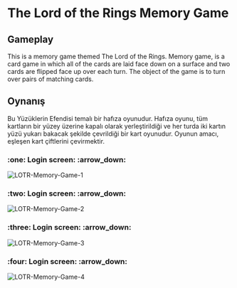 # The Lord of the Rings Memory Game

## Gameplay

This is a memory game themed The Lord of the Rings. Memory game, is a card game in which all of the cards are laid face down on a surface and two cards are flipped face up over each turn. The object of the game is to turn over pairs of matching cards.

## Oynanış

Bu Yüzüklerin Efendisi temalı bir hafıza oyunudur. Hafıza oyunu, tüm kartların bir yüzey üzerine kapalı olarak yerleştirildiği ve her turda iki kartın yüzü yukarı bakacak şekilde çevrildiği bir kart oyunudur. Oyunun amacı, eşleşen kart çiftlerini çevirmektir.

<h3>:one: Login screen: :arrow_down:</h3>
<p align="center"></p>

![LOTR-Memory-Game-1](https://user-images.githubusercontent.com/91262816/185388931-76406e87-3b0d-4577-aca4-316ff4dcbe7a.png)

<h3>:two: Login screen: :arrow_down:</h3>
<p align="center"></p>

![LOTR-Memory-Game-2](https://user-images.githubusercontent.com/91262816/185389158-42f21d45-2619-416c-917b-fafd56e1522b.png)

<h3>:three: Login screen: :arrow_down:</h3>
<p align="center"></p>

![LOTR-Memory-Game-3](https://user-images.githubusercontent.com/91262816/185389199-35811cad-e9ea-46d4-b229-aa8f2b5f7a50.png)

<h3>:four: Login screen: :arrow_down:</h3>
<p align="center"></p>

![LOTR-Memory-Game-4](https://user-images.githubusercontent.com/91262816/185389270-c951cecb-3235-41b8-bdcd-7b3a04105044.png)
